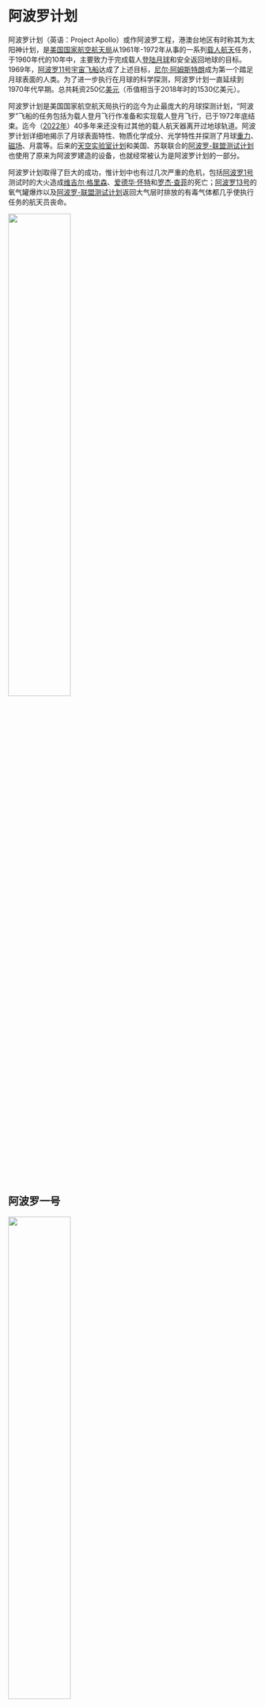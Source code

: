 # 阿波罗计划

阿波罗计划（英语：Project Apollo）或作阿波罗工程，港澳台地区有时称其为太阳神计划，是[美国国家航空航天局](https://zh.wikipedia.org/wiki/%E7%BE%8E%E5%9C%8B%E5%A4%AA%E7%A9%BA%E7%B8%BD%E7%BD%B2)从1961年-1972年从事的一系列[载人航天](https://zh.wikipedia.org/wiki/%E8%BC%89%E4%BA%BA%E8%88%AA%E5%A4%A9)任务，于1960年代的10年中，主要致力于完成载人[登陆月球](https://zh.wikipedia.org/wiki/%E7%99%BB%E9%99%B8%E6%9C%88%E7%90%83)和安全返回地球的目标。1969年，[阿波罗11号](https://zh.wikipedia.org/wiki/%E9%98%BF%E6%B3%A2%E7%BD%9711%E5%8F%B7)[宇宙飞船](https://zh.wikipedia.org/wiki/%E5%AE%87%E5%AE%99%E9%A3%9E%E8%88%B9)达成了上述目标，[尼尔·阿姆斯特朗](https://zh.wikipedia.org/wiki/%E5%B0%BC%E5%B0%94%C2%B7%E9%98%BF%E5%A7%86%E6%96%AF%E7%89%B9%E6%9C%97)成为第一个踏足月球表面的人类。为了进一步执行在月球的科学探测，阿波罗计划一直延续到1970年代早期。总共耗资250亿[美元](https://zh.wikipedia.org/wiki/%E7%BE%8E%E5%85%83)（币值相当于2018年时的1530亿美元）。

阿波罗计划是美国国家航空航天局执行的迄今为止最庞大的月球探测计划，“阿波罗”飞船的任务包括为载人登月飞行作准备和实现载人登月飞行，已于1972年底结束。迄今（[2022年](https://zh.wikipedia.org/wiki/2022%E5%B9%B4)）40多年来还没有过其他的载人航天器离开过地球轨道。阿波罗计划详细地揭示了月球表面特性、物质化学成分、光学特性并探测了月球[重力](https://zh.wikipedia.org/wiki/%E9%87%8D%E5%8A%9B)、[磁场](https://zh.wikipedia.org/wiki/%E7%A3%81%E5%9C%BA)、月震等。后来的[天空实验室计划](https://zh.wikipedia.org/wiki/%E5%A4%A9%E7%A9%BA%E5%AE%9E%E9%AA%8C%E5%AE%A4%E8%AE%A1%E5%88%92)和美国、苏联联合的[阿波罗-联盟测试计划](https://zh.wikipedia.org/wiki/%E9%98%BF%E6%B3%A2%E7%BD%97-%E8%81%94%E7%9B%9F%E6%B5%8B%E8%AF%95%E8%AE%A1%E5%88%92)也使用了原来为阿波罗建造的设备，也就经常被认为是阿波罗计划的一部分。

阿波罗计划取得了巨大的成功，惟计划中也有过几次严重的危机，包括[阿波罗1号](https://zh.wikipedia.org/wiki/%E9%98%BF%E6%B3%A2%E7%BE%851%E8%99%9F)测试时的大火造成[维吉尔·格里森](https://zh.wikipedia.org/wiki/%E7%BB%B4%E5%90%89%E5%B0%94%C2%B7%E6%A0%BC%E9%87%8C%E6%A3%AE)、[爱德华·怀特](https://zh.wikipedia.org/wiki/%E7%88%B1%E5%BE%B7%E5%8D%8E%C2%B7%E6%80%80%E7%89%B9)和[罗杰·查菲](https://zh.wikipedia.org/wiki/%E7%BD%97%E6%9D%B0%C2%B7%E6%9F%A5%E8%8F%B2)的死亡；[阿波罗13号](https://zh.wikipedia.org/wiki/%E9%98%BF%E6%B3%A2%E7%BE%8513%E8%99%9F)的氧气罐爆炸以及[阿波罗-联盟测试计划](https://zh.wikipedia.org/wiki/%E9%98%BF%E6%B3%A2%E7%BD%97-%E8%81%94%E7%9B%9F%E6%B5%8B%E8%AF%95%E8%AE%A1%E5%88%92)返回大气层时排放的有毒气体都几乎使执行任务的航天员丧命。

<img src='https://user-images.githubusercontent.com/33340988/193208700-3a89d8ec-bf46-4ecd-b3d6-fcec729cdc7d.png'  width='50%'  />

## 阿波罗一号

<img src='https://user-images.githubusercontent.com/33340988/193209704-d9b66202-b2ae-42e5-b3ca-1a16136ceaef.png'  width='50%'  />

## 阿波罗七号

<img src='https://user-images.githubusercontent.com/33340988/193210072-4a7f67ab-ff1d-40e2-955f-4fd9c2651207.png'  width='50%'  />

## 阿波罗八号

<img src='https://user-images.githubusercontent.com/33340988/193210127-c1ce3f3a-f0b4-494f-946e-2533dce984a2.png'  width='50%'  />

## 阿波罗九号

<img src='https://user-images.githubusercontent.com/33340988/193210168-3b5b4b05-afb0-4928-b2a4-c3c3e6ed174c.png'  width='50%'  />

## 阿波罗十号

<img src='https://user-images.githubusercontent.com/33340988/193210220-7ca44003-65f9-448e-a01f-0ab9bbeacd40.png'  width='50%'  />

## 阿波罗十一号

<img src='https://user-images.githubusercontent.com/33340988/193210257-bacfbb9f-97d3-4954-b3dd-7b0fa42a54af.png'  width='50%'  />

## 阿波罗十二号

<img src='https://user-images.githubusercontent.com/33340988/193211747-ee2b13de-02eb-4699-a1b1-60a078cbf737.png'  width='50%'  />

## 阿波罗十三号

<img src='https://user-images.githubusercontent.com/33340988/193210314-e3c859d3-d80e-446d-bdd6-0776a29a4d54.png'  width='50%'  />

## 阿波罗十四号

<img src='https://user-images.githubusercontent.com/33340988/193210349-b3d12852-73d8-4fd2-b2d2-32294420414f.png'  width='50%'  />

## 阿波罗十五号

<img src='https://user-images.githubusercontent.com/33340988/193210383-e40d3f56-83da-483e-8610-740f6496be92.png'  width='50%'  />

## 阿波罗十六号

<img src='https://user-images.githubusercontent.com/33340988/193210398-4a91328f-1be2-4f0a-a729-06c00881ef14.png'  width='50%'   />

## 阿波罗十七号

<img src='https://user-images.githubusercontent.com/33340988/193210437-3db97cef-d1b8-4dc1-8bbe-d098a15566f2.png'  width='50%'  />
